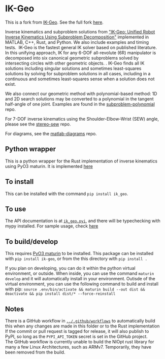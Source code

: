 # IK-Geo
This is a fork from [IK-Geo](https://github.com/rpiRobotics/ik-geo).
See the full fork [here](https://github.com/Verdant-Evolution/ik-geo).

Inverse kinematics and subproblem solutions from ["IK-Geo: Unified Robot Inverse Kinematics Using Subproblem Decomposition"](https://arxiv.org/abs/2211.05737) implemented in MATLAB, C++, Rust, and Python. We also include examples and timing tests.  IK-Geo is the fastest general IK solver based on published literature. In this unifying approach, IK for any 6-DOF all-revolute (6R) manipulator is decomposed into six canonical geometric subproblems solved by intersecting circles with other geometric objects. . IK-Geo finds all IK solutions including singular solutions and sometimes least-squares solutions by solving for subproblem solutions in all cases, including in a continuous and sometimes least-squares sense when a solution does not exist.

We also connect our geometric method with polynomial-based method: 1D and 2D search solutions may be converted to a polynomial in the tangent half-angle of one joint. Examples are found in the [subproblem-polynomial](https://github.com/rpiRobotics/subproblem-polynomial) repo.

For 7-DOF inverse kinematics using the Shoulder-Elbow-Wrist (SEW) angle, please see the [stereo-sew](https://github.com/rpiRobotics/stereo-sew) repo.

For diagrams, see the [matlab-diagrams](https://github.com/aelias36/matlab-diagrams) repo.

## Python wrapper

This is a python wrapper for the Rust implementation of inverse kinematics using PyO3 maturin.  It is implemented [here](https://github.com/Verdant-Evolution/ik-geo/tree/main/ik_python)

## To install

This can be installed with the command `pip install ik_geo`. 

## To use

The API documentation is at [`ik_geo.pyi`](https://github.com/Verdant-Evolution/ik-geo/blob/main/ik_python/ik_geo.pyi), and there will be typechecking with mypy installed.
For sample usage, check [here](https://github.com/Verdant-Evolution/ik-geo/tree/main/examples/python)

## To build/develop

This requires [PyO3 maturin](https://pyo3.rs/v0.21.2/) to be installed.
This package can be installed with `pip install ik-geo`, 
or from the this directory with `pip install .`

If you plan on developing, you can do it within the python virtual environment, or outside.
When inside, you can use the command `maturin develop` and it will automatically install in your environment.
Outisde of the virtual environment, you can use the following command to build and install with pip:
`source .env/bin/activate && maturin build --out dist && deactivate && pip install dist/* --force-reinstall`


## Notes

There is a GitHub workflow in [`../.github/workflows`](https://github.com/Verdant-Evolution/ik-geo/tree/main/.github/workflows/ik_python.yml) to automatically build this when any changes are made in this folder or to the Rust implementation  
If the commit or pull request is tagged for release, it will also publish to PyPI, so long as the `PYPI_API_TOKEN` secret is set in the GitHub project.  
The GitHub workflow is currently unable to build the NlOpt rust library for many a few Linux Architectures, such as ARMv7.
Temporarily, they have been removed from the build.